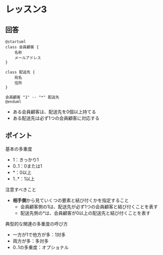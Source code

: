 # レッスン3
## 回答
```puml
@startuml
class 会員顧客 {
    名称
    メールアドレス
}

class 配送先 {
    宛名
    住所
}

会員顧客 "1" -- "*" 配送先
@enduml
```

- ある会員顧客は、配送先を0個以上持てる
- ある配送先は必ず1つの会員顧客に対応する

## ポイント
基本の多重度
- 1：きっかり1
- 0..1：0または1
- *：0以上
- 1..*：1以上

注意すべきこと
- **相手側**から見ていくつの要素と結び付くかを指定すること
    - 会員顧客側の1は、配送先が必ず1つの会員顧客と結び付くことを表す
    - 配送先側の*は、会員顧客が0以上の配送先と結び付くことを表す

典型的な関連の多重度の呼び方
- 一方が1で他方が多：1対多
- 両方が多：多対多
- 0..1の多重度：オプショナル
